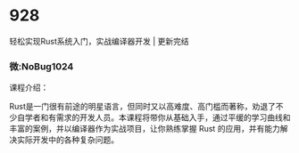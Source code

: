 # 928
轻松实现Rust系统入门，实战编译器开发 | 更新完结
### 微:NoBug1024 


课程介绍：

Rust是一门很有前途的明星语言，但同时又以高难度、高门槛而著称，劝退了不少自学者和有需求的开发人员。本课程将带你从基础入手，通过平缓的学习曲线和丰富的案例，并以编译器作为实战项目，让你熟练掌握 Rust 的应用，并有能力解决实际开发中的各种复杂问题。
